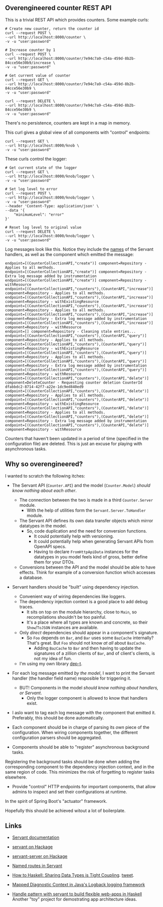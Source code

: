 Overengineered counter REST API
-------------------------------

This is a trivial REST API which provides counters. Some example curls:

    # Create new counter, return the counter id
    curl --request POST \
    --url http://localhost:8000/counter \
    -v -u "user:password"

    # Increase counter by 1
    curl --request POST \
    --url http://localhost:8000/counter/7e94c7a9-c54a-459d-8b2b-84cce56e30b9/increase \
    -v -u "user:password"

    # Get current value of counter
    curl --request GET \
    --url http://localhost:8000/counter/7e94c7a9-c54a-459d-8b2b-84cce56e30b9 \
    -v -u "user:password"

    curl --request DELETE \
    --url http://localhost:8000/counter/7e94c7a9-c54a-459d-8b2b-84cce56e30b9 \
    -v -u "user:password"

There's no persistence, counters are kept in a map in memory.

This curl gives a global view of all components with "control" endpoints:

    curl --request GET \
    --url http://localhost:8000/knob \
    -v -u "user:password"

These curls control the logger:

    # Get current state of the logger
    curl --request GET \
    --url http://localhost:8000/knob/logger \
    -v -u "user:password"

    # Set log level to error
    curl --request POST \
    --url http://localhost:8000/knob/logger \
    -v -u "user:password"
    --header 'Content-Type: application/json' \
    --data '{
        "minimumLevel": "error"
    }'

    # Reset log level to original value
    curl --request DELETE \
    --url http://localhost:8000/knob/logger \
    -v -u "user:password"

Log messages look like this. Notice they include the [names](https://www.tweag.io/blog/2022-02-24-named-routes/) of the Servant handlers, as well as the component which emitted the message:

    endpoint=[(CounterCollectionAPI,"create")] component=Repository - Applies to all methods.
    endpoint=[(CounterCollectionAPI,"create")] component=Repository - Extra log message added by instrumentation
    endpoint=[(CounterCollectionAPI,"create")] component=Repository - withResource
    endpoint=[(CounterCollectionAPI,"counters"),(CounterAPI,"increase")] component=Repository - Applies to all methods.
    endpoint=[(CounterCollectionAPI,"counters"),(CounterAPI,"increase")] component=Repository - withExistingResource
    endpoint=[(CounterCollectionAPI,"counters"),(CounterAPI,"increase")] component=Repository - Applies to all methods.
    endpoint=[(CounterCollectionAPI,"counters"),(CounterAPI,"increase")] component=Repository - Extra log message added by instrumentation
    endpoint=[(CounterCollectionAPI,"counters"),(CounterAPI,"increase")] component=Repository - withResource
    endpoint=[] component=Repository - Cleaning stale entries...
    endpoint=[(CounterCollectionAPI,"counters"),(CounterAPI,"query")] component=Repository - Applies to all methods.
    endpoint=[(CounterCollectionAPI,"counters"),(CounterAPI,"query")] component=Repository - withExistingResource
    endpoint=[(CounterCollectionAPI,"counters"),(CounterAPI,"query")] component=Repository - Applies to all methods.
    endpoint=[(CounterCollectionAPI,"counters"),(CounterAPI,"query")] component=Repository - Extra log message added by instrumentation
    endpoint=[(CounterCollectionAPI,"counters"),(CounterAPI,"query")] component=Repository - withResource
    endpoint=[(CounterCollectionAPI,"counters"),(CounterAPI,"delete")] component=DeleteCounter - Requesting counter deletion CounterId dfabbdc2-8714-42f7-a22e-1dc9ed840ed9
    endpoint=[(CounterCollectionAPI,"counters"),(CounterAPI,"delete")] component=Repository - Applies to all methods.
    endpoint=[(CounterCollectionAPI,"counters"),(CounterAPI,"delete")] component=Repository - withExistingResource
    endpoint=[(CounterCollectionAPI,"counters"),(CounterAPI,"delete")] component=Repository - Applies to all methods.
    endpoint=[(CounterCollectionAPI,"counters"),(CounterAPI,"delete")] component=Repository - Extra log message added by instrumentation
    endpoint=[(CounterCollectionAPI,"counters"),(CounterAPI,"delete")] component=Repository - withResource

Counters that haven't been updated in a period of time (specified in the
configuration file) are deleted. This is just an excuse for playing with
asynchronous tasks.

Why so overengineered?
----------------------

I wanted to scratch the following itches:

- The Servant API (`Counter.API`) and the model (`Counter.Model`) *should know nothing about each other*. 
    - The connection between the two is made in a third `Counter.Server` module.
        - With the help of utilities form the `Servant.Server.ToHandler` module.
    - The Servant API defines its own data transfer objects which mirror datatypes in the model.
        - So, code duplication and the need for conversion functions.
            - It could potentially help with versioning.
            - It could potentially help when generating Servant APIs from OpenAPI specs.
            - Having to declare `FromHttpApiData` instances for the datatypes in you model feels kind of gross, better define them for your DTOs.
    - Conversions between the API and the model should be able to have effects.
    Think for example of a conversion function which accesses a database.

- Servant handlers should be "built" using dependency injection.
    - Convenient way of wiring dependencies like loggers.
    - The dependency injection context is a good place to add debug traces.
        - It sits on top on the module hierarchy, close to `Main`, so recompilations shouldn't be too painful.
        - It's a place where all types are known and concrete, so their `Show`/`ToJSON` instances are available.
    - Only *direct* dependencies should appear in a component's signature.
        - So `Foo` depends on `Bar`, and `Bar` uses some `BazCache` internally? That's great. But `Foo` should not know *at all* about `BazCache`.
            - Adding `BazCache` to `Bar` and then having to update the signatures of a zillion clients of `Bar`, and of client's clients, is not my idea of fun.
    - I'm using my own library [dep-t](https://hackage.haskell.org/package/dep-t).

- For each log message emitted *by the model*, I want to print the Servant handler (the handler field name) resposible for triggering it.
    - BUT! Components in the model *should know nothing about handlers, or Servant*. 
        - Only the logger component is allowed to know that handlers exist.

- I aslo want to tag each log message with the component that emitted it.
Preferably, this should be done automatically.

- Each component should be in charge of parsing its *own* piece of the
configuration. When wiring components together, the different configuration
parsers should be aggregated.

- Components should be able to "register" asynchronous background tasks.

Registering the background tasks should be done when adding the corresponding
component to the dependency injection context, and in the same region of code. 
This minimizes the risk of forgetting to register tasks elsewhere.

- Provide "control" HTTP endpoints for important components, that allow admins
to inspect and set their configurations at runtime.

In the spirit of Spring Boot's "actuator" framework.

Hopefully this should be achieved witout a lot of boilerplate.

Links
-----

- [Servant documentation](https://docs.servant.dev/en/stable/)
- [servant on Hackage](https://hackage.haskell.org/package/servant)
- [servant-server on Hackage](https://hackage.haskell.org/package/servant-server)
- [Named routes in Servant](https://www.tweag.io/blog/2022-02-24-named-routes/)

- [How to Haskell: Sharing Data Types is Tight Coupling](https://leapyear.io/resources/blog-posts/how-to-haskell-sharing-data-types-is-tight-coupling/). [tweet](https://twitter.com/DiazCarrete/status/1570487241755197440).

- [Mapped Diagnostic Context in Java's Logback logging framework](https://logback.qos.ch/manual/mdc.html)

- [Handle pattern with servant to build flexible web-apps in Haskell](https://www.reddit.com/r/haskell/comments/z13xvj/tutorial_handle_pattern_with_servant_to_build/) Another "toy" project for demostrating app architecture ideas.

